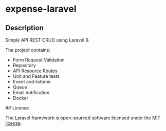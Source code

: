 # expense-laravel

## Description
Simple API REST CRUD using Laravel 9.

The project contains:
<ul>
    <li>Form Request Validation</li>
    <li>Repository</li>
    <li>API Resource Routes</li>
    <li>Unit and Feature tests</li>
    <li>Event and listener</li>
    <li>Queue</li>
    <li>Email notification</li>
    <li>Docker</li>
</ul>
## License

The Laravel framework is open-sourced software licensed under the [MIT license](https://opensource.org/licenses/MIT).

